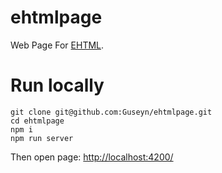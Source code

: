 # ehtmlpage
Web Page For [EHTML](https://e-html.org).

# Run locally

```
git clone git@github.com:Guseyn/ehtmlpage.git
cd ehtmlpage
npm i
npm run server
```

Then open page: [http://localhost:4200/](http://localhost:4200/)
